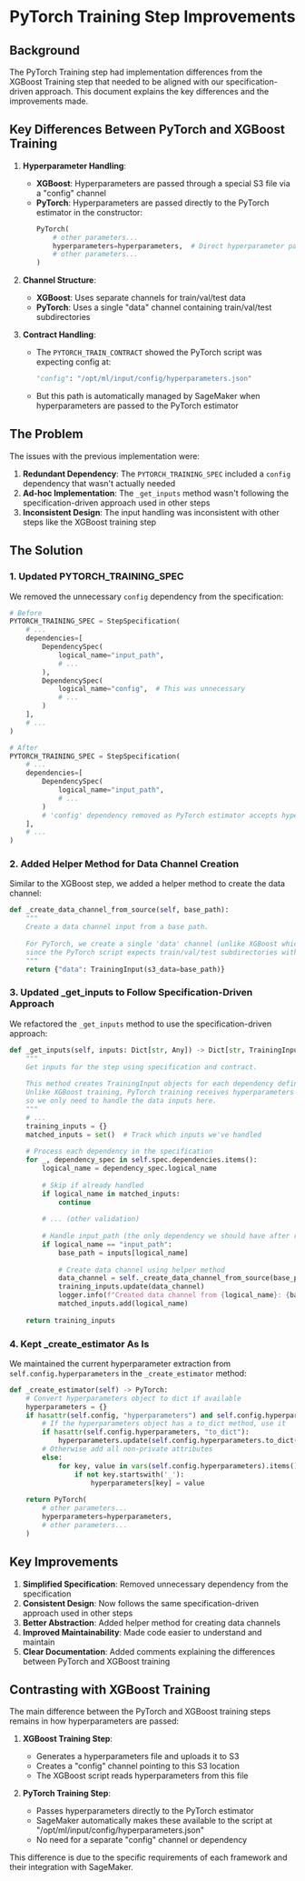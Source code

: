 # PyTorch Training Step Improvements

## Background

The PyTorch Training step had implementation differences from the XGBoost Training step that needed to be aligned with our specification-driven approach. This document explains the key differences and the improvements made.

## Key Differences Between PyTorch and XGBoost Training

1. **Hyperparameter Handling**:
   - **XGBoost**: Hyperparameters are passed through a special S3 file via a "config" channel
   - **PyTorch**: Hyperparameters are passed directly to the PyTorch estimator in the constructor:
     ```python
     PyTorch(
         # other parameters...
         hyperparameters=hyperparameters,  # Direct hyperparameter passing
         # other parameters...
     )
     ```

2. **Channel Structure**:
   - **XGBoost**: Uses separate channels for train/val/test data
   - **PyTorch**: Uses a single "data" channel containing train/val/test subdirectories

3. **Contract Handling**:
   - The `PYTORCH_TRAIN_CONTRACT` showed the PyTorch script was expecting config at:
     ```python
     "config": "/opt/ml/input/config/hyperparameters.json"
     ```
   - But this path is automatically managed by SageMaker when hyperparameters are passed to the PyTorch estimator

## The Problem

The issues with the previous implementation were:

1. **Redundant Dependency**: The `PYTORCH_TRAINING_SPEC` included a `config` dependency that wasn't actually needed
2. **Ad-hoc Implementation**: The `_get_inputs` method wasn't following the specification-driven approach used in other steps
3. **Inconsistent Design**: The input handling was inconsistent with other steps like the XGBoost training step

## The Solution

### 1. Updated PYTORCH_TRAINING_SPEC

We removed the unnecessary `config` dependency from the specification:

```python
# Before
PYTORCH_TRAINING_SPEC = StepSpecification(
    # ...
    dependencies=[
        DependencySpec(
            logical_name="input_path",
            # ...
        ),
        DependencySpec(
            logical_name="config",  # This was unnecessary
            # ...
        )
    ],
    # ...
)

# After
PYTORCH_TRAINING_SPEC = StepSpecification(
    # ...
    dependencies=[
        DependencySpec(
            logical_name="input_path",
            # ...
        )
        # 'config' dependency removed as PyTorch estimator accepts hyperparameters directly
    ],
    # ...
)
```

### 2. Added Helper Method for Data Channel Creation

Similar to the XGBoost step, we added a helper method to create the data channel:

```python
def _create_data_channel_from_source(self, base_path):
    """
    Create a data channel input from a base path.
    
    For PyTorch, we create a single 'data' channel (unlike XGBoost which needs separate train/val/test channels)
    since the PyTorch script expects train/val/test subdirectories within one main directory.
    """
    return {"data": TrainingInput(s3_data=base_path)}
```

### 3. Updated _get_inputs to Follow Specification-Driven Approach

We refactored the `_get_inputs` method to use the specification-driven approach:

```python
def _get_inputs(self, inputs: Dict[str, Any]) -> Dict[str, TrainingInput]:
    """
    Get inputs for the step using specification and contract.
    
    This method creates TrainingInput objects for each dependency defined in the specification.
    Unlike XGBoost training, PyTorch training receives hyperparameters directly via the estimator constructor,
    so we only need to handle the data inputs here.
    """
    # ...
    training_inputs = {}
    matched_inputs = set()  # Track which inputs we've handled
    
    # Process each dependency in the specification
    for _, dependency_spec in self.spec.dependencies.items():
        logical_name = dependency_spec.logical_name
        
        # Skip if already handled
        if logical_name in matched_inputs:
            continue
            
        # ... (other validation)
            
        # Handle input_path (the only dependency we should have after removing config)
        if logical_name == "input_path":
            base_path = inputs[logical_name]
            
            # Create data channel using helper method
            data_channel = self._create_data_channel_from_source(base_path)
            training_inputs.update(data_channel)
            logger.info(f"Created data channel from {logical_name}: {base_path}")
            matched_inputs.add(logical_name)
            
    return training_inputs
```

### 4. Kept _create_estimator As Is

We maintained the current hyperparameter extraction from `self.config.hyperparameters` in the `_create_estimator` method:

```python
def _create_estimator(self) -> PyTorch:
    # Convert hyperparameters object to dict if available
    hyperparameters = {}
    if hasattr(self.config, "hyperparameters") and self.config.hyperparameters:
        # If the hyperparameters object has a to_dict method, use it
        if hasattr(self.config.hyperparameters, "to_dict"):
            hyperparameters.update(self.config.hyperparameters.to_dict())
        # Otherwise add all non-private attributes
        else:
            for key, value in vars(self.config.hyperparameters).items():
                if not key.startswith('_'):
                    hyperparameters[key] = value
    
    return PyTorch(
        # other parameters...
        hyperparameters=hyperparameters,
        # other parameters...
    )
```

## Key Improvements

1. **Simplified Specification**: Removed unnecessary dependency from the specification
2. **Consistent Design**: Now follows the same specification-driven approach used in other steps
3. **Better Abstraction**: Added helper method for creating data channels
4. **Improved Maintainability**: Made code easier to understand and maintain
5. **Clear Documentation**: Added comments explaining the differences between PyTorch and XGBoost training

## Contrasting with XGBoost Training

The main difference between the PyTorch and XGBoost training steps remains in how hyperparameters are passed:

1. **XGBoost Training Step**:
   - Generates a hyperparameters file and uploads it to S3
   - Creates a "config" channel pointing to this S3 location
   - The XGBoost script reads hyperparameters from this file

2. **PyTorch Training Step**:
   - Passes hyperparameters directly to the PyTorch estimator
   - SageMaker automatically makes these available to the script at "/opt/ml/input/config/hyperparameters.json"
   - No need for a separate "config" channel or dependency

This difference is due to the specific requirements of each framework and their integration with SageMaker.

